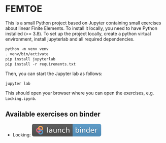 # FEMTOE

This is a small Python project based on Jupyter containing small exercises about linear Finite
Elements. To install it locally, you need to have Python installed (>= 3.8). To set up the
project locally, create a python virtual environment, install jupyterlab and all required dependencies.

```
python -m venv venv
. venv/bin/activate
pip install jupyterlab
pip install -r requirements.txt
```

Then, you can start the Jupyter lab as follows:

```
jupyter lab
```

This should open your browser where you can open the exercises, e.g. `Locking.ipynb`.

## Available exercises on binder

* Locking: [![Binder](images/badge_logo.svg)](https://mybinder.org/v2/gh/TUM-LNM/FEMTOE/main?labpath=Locking.ipynb)
